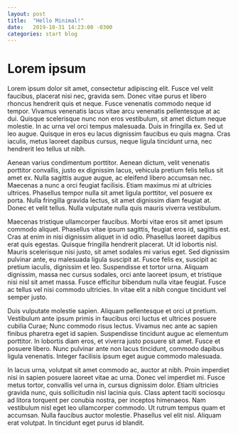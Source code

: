 ```yaml
---
layout: post
title:  "Hello Minimal!"
date:   2019-10-31 14:23:00 -0300
categories: start blog
---
```


# Lorem ipsum

Lorem ipsum dolor sit amet, consectetur adipiscing elit. Fusce vel velit faucibus, placerat nisi nec, gravida sem. Donec vitae purus et libero rhoncus hendrerit quis et neque. Fusce venenatis commodo neque id tempor. Vivamus venenatis lacus vitae arcu venenatis pellentesque at ac dui. Quisque scelerisque nunc non eros vestibulum, sit amet dictum neque molestie. In ac urna vel orci tempus malesuada. Duis in fringilla ex. Sed ut leo augue. Quisque in eros eu lacus dignissim faucibus eu quis magna. Cras iaculis, metus laoreet dapibus cursus, neque ligula tincidunt urna, nec hendrerit leo tellus ut nibh.

Aenean varius condimentum porttitor. Aenean dictum, velit venenatis porttitor convallis, justo ex dignissim lacus, vehicula pretium felis tellus sit amet ex. Nulla sagittis augue augue, ac eleifend libero accumsan nec. Maecenas a nunc a orci feugiat facilisis. Etiam maximus mi at ultricies ultrices. Phasellus tempor nulla sit amet ligula porttitor, vel posuere ex porta. Nulla fringilla gravida lectus, sit amet dignissim diam feugiat at. Donec et velit tellus. Nulla vulputate nulla quis mauris viverra vestibulum.

Maecenas tristique ullamcorper faucibus. Morbi vitae eros sit amet ipsum commodo aliquet. Phasellus vitae ipsum sagittis, feugiat eros id, sagittis est. Cras at enim in nisi dignissim aliquet in id odio. Phasellus laoreet dapibus erat quis egestas. Quisque fringilla hendrerit placerat. Ut id lobortis nisl. Mauris scelerisque nisi justo, sit amet sodales mi varius eget. Sed dignissim pulvinar ante, eu malesuada ligula suscipit at. Fusce felis ex, suscipit ac pretium iaculis, dignissim et leo. Suspendisse et tortor urna. Aliquam dignissim, massa nec cursus sodales, orci ante laoreet ipsum, et tristique nisi nisl sit amet massa. Fusce efficitur bibendum nulla vitae feugiat. Fusce ac tellus vel nisi commodo ultricies. In vitae elit a nibh congue tincidunt vel semper justo.

Duis vulputate molestie sapien. Aliquam pellentesque et orci ut pretium. Vestibulum ante ipsum primis in faucibus orci luctus et ultrices posuere cubilia Curae; Nunc commodo risus lectus. Vivamus nec ante ac sapien finibus pharetra eget id sapien. Suspendisse tincidunt augue ac elementum porttitor. In lobortis diam eros, et viverra justo posuere sit amet. Fusce et posuere libero. Nunc pulvinar ante non lacus tincidunt, commodo dapibus ligula venenatis. Integer facilisis ipsum eget augue commodo malesuada.

In lacus urna, volutpat sit amet commodo ac, auctor at nibh. Proin imperdiet nisi in sapien posuere laoreet vitae ac urna. Donec vel imperdiet mi. Fusce metus tortor, convallis vel urna in, cursus dignissim dolor. Etiam ultricies gravida nunc, quis sollicitudin nisl lacinia quis. Class aptent taciti sociosqu ad litora torquent per conubia nostra, per inceptos himenaeos. Nam vestibulum nisl eget leo ullamcorper commodo. Ut rutrum tempus quam et accumsan. Nulla faucibus auctor molestie. Phasellus vel elit nisl. Aliquam erat volutpat. In tincidunt eget purus id blandit.